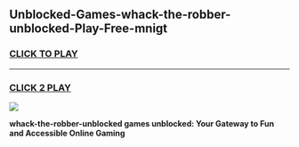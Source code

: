 
## Unblocked-Games-whack-the-robber-unblocked-Play-Free-mnigt
<h3>
<a href="https://premium76.site?title=whack-the-robber-unblocked&ref=23A">CLICK TO PLAY</a></h3>
<hr>

<h3>
<a href="https://premium76.site?title=whack-the-robber-unblocked&ref=23A">CLICK 2 PLAY</a>
  
</h3>

<a href="https://premium76.site?title=whack-the-robber-unblocked&ref=23A"><img src="https://clearcache.store/games.png"></a>


**whack-the-robber-unblocked games unblocked: Your Gateway to Fun and Accessible Online Gaming**
